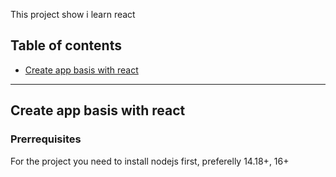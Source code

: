 This project show i learn react

## Table of contents

- [Create app basis with react](#Create-app-basis-with-react)

-------------------------------------------------------------------------

## Create app basis with react

### Prerrequisites
For the project you need to install nodejs first, preferelly 14.18+, 16+